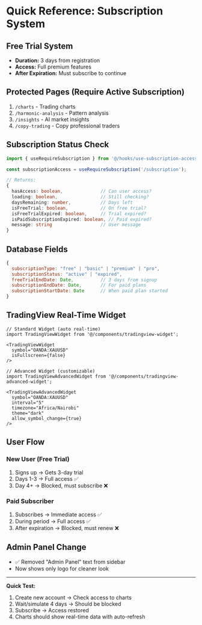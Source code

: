 # Quick Reference: Subscription System

## Free Trial System
- **Duration:** 3 days from registration
- **Access:** Full premium features
- **After Expiration:** Must subscribe to continue

## Protected Pages (Require Active Subscription)
1. `/charts` - Trading charts
2. `/harmonic-analysis` - Pattern analysis
3. `/insights` - AI market insights
4. `/copy-trading` - Copy professional traders

## Subscription Status Check

```typescript
import { useRequireSubscription } from '@/hooks/use-subscription-access';

const subscriptionAccess = useRequireSubscription('/subscription');

// Returns:
{
  hasAccess: boolean,              // Can user access?
  loading: boolean,                // Still checking?
  daysRemaining: number,           // Days left
  isFreeTrial: boolean,            // On free trial?
  isFreeTrialExpired: boolean,     // Trial expired?
  isPaidSubscriptionExpired: boolean, // Paid expired?
  message: string                  // User message
}
```

## Database Fields

```javascript
{
  subscriptionType: "free" | "basic" | "premium" | "pro",
  subscriptionStatus: "active" | "expired",
  freeTrialEndDate: Date,          // 3 days from signup
  subscriptionEndDate: Date,       // For paid plans
  subscriptionStartDate: Date      // When paid plan started
}
```

## TradingView Real-Time Widget

```tsx
// Standard Widget (auto real-time)
import TradingViewWidget from '@/components/tradingview-widget';

<TradingViewWidget 
  symbol="OANDA:XAUUSD"
  isFullscreen={false}
/>

// Advanced Widget (customizable)
import TradingViewAdvancedWidget from '@/components/tradingview-advanced-widget';

<TradingViewAdvancedWidget
  symbol="OANDA:XAUUSD"
  interval="5"
  timezone="Africa/Nairobi"
  theme="dark"
  allow_symbol_change={true}
/>
```

## User Flow

### New User (Free Trial)
1. Signs up → Gets 3-day trial
2. Days 1-3 → Full access ✅
3. Day 4+ → Blocked, must subscribe ❌

### Paid Subscriber
1. Subscribes → Immediate access ✅
2. During period → Full access ✅
3. After expiration → Blocked, must renew ❌

## Admin Panel Change
- ✅ Removed "Admin Panel" text from sidebar
- Now shows only logo for cleaner look

---

**Quick Test:**
1. Create new account → Check access to charts
2. Wait/simulate 4 days → Should be blocked
3. Subscribe → Access restored
4. Charts should show real-time data with auto-refresh
